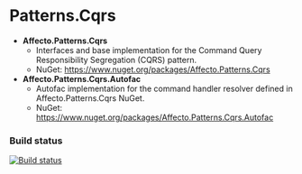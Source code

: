 # Patterns.Cqrs
* **Affecto.Patterns.Cqrs**
  * Interfaces and base implementation for the Command Query Responsibility Segregation (CQRS) pattern.
  * NuGet: https://www.nuget.org/packages/Affecto.Patterns.Cqrs
* **Affecto.Patterns.Cqrs.Autofac**
  * Autofac implementation for the command handler resolver defined in Affecto.Patterns.Cqrs NuGet.
  * NuGet: https://www.nuget.org/packages/Affecto.Patterns.Cqrs.Autofac

### Build status

[![Build status](https://ci.appveyor.com/api/projects/status/62shi9ba6v53ln7n?svg=true)](https://ci.appveyor.com/project/affecto/dotnet-patterns-cqrs)